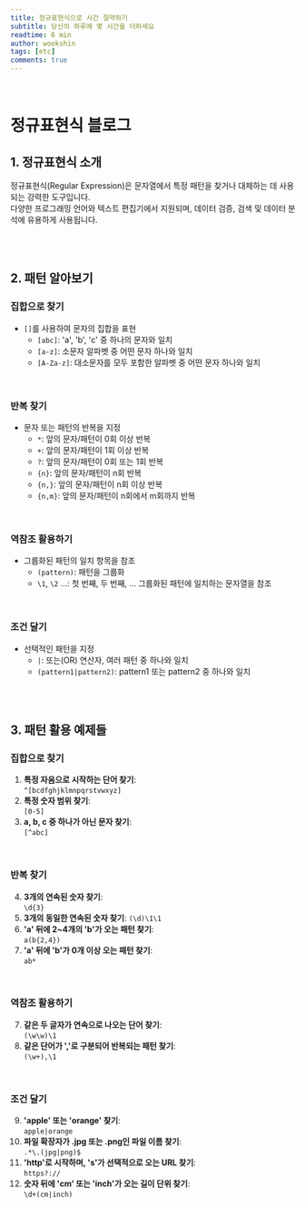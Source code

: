 ```yaml
---
title: 정규표현식으로 시간 절약하기
subtitle: 당신의 하루에 몇 시간을 더하세요
readtime: 6 min
author: wookshin
tags: [etc]
comments: true
---
```


<br/>

# 정규표현식 블로그

## 1. 정규표현식 소개

정규표현식(Regular Expression)은 문자열에서 특정 패턴을 찾거나 대체하는 데 사용되는 강력한 도구입니다.  
다양한 프로그래밍 언어와 텍스트 편집기에서 지원되며, 데이터 검증, 검색 및 데이터 분석에 유용하게 사용됩니다.

<br/><br/>

## 2. 패턴 알아보기

### 집합으로 찾기
- `[]`를 사용하여 문자의 집합을 표현
  * `[abc]`: 'a', 'b', 'c' 중 하나의 문자와 일치
  * `[a-z]`: 소문자 알파벳 중 어떤 문자 하나와 일치
  * `[A-Za-z]`: 대소문자를 모두 포함한 알파벳 중 어떤 문자 하나와 일치

<br/>

### 반복 찾기
- 문자 또는 패턴의 반복을 지정
  * `*`: 앞의 문자/패턴이 0회 이상 반복
  * `+`: 앞의 문자/패턴이 1회 이상 반복
  * `?`: 앞의 문자/패턴이 0회 또는 1회 반복
  * `{n}`: 앞의 문자/패턴이 n회 반복
  * `{n,}`: 앞의 문자/패턴이 n회 이상 반복
  * `{n,m}`: 앞의 문자/패턴이 n회에서 m회까지 반복

<br/>

### 역참조 활용하기
- 그룹화된 패턴의 일치 항목을 참조
  * `(pattern)`: 패턴을 그룹화
  * `\1`, `\2` ...: 첫 번째, 두 번째, ... 그룹화된 패턴에 일치하는 문자열을 참조

<br/>

### 조건 달기
- 선택적인 패턴을 지정
  * `|`: 또는(OR) 연산자, 여러 패턴 중 하나와 일치
  * `(pattern1|pattern2)`: pattern1 또는 pattern2 중 하나와 일치

<br/><br/>

## 3. 패턴 활용 예제들

### 집합으로 찾기
1. **특정 자음으로 시작하는 단어 찾기**:  
  `^[bcdfghjklmnpqrstvwxyz]`
2. **특정 숫자 범위 찾기**:  
  `[0-5]`
3. **a, b, c 중 하나가 아닌 문자 찾기**:  
  `[^abc]`

<br/>

### 반복 찾기
4. **3개의 연속된 숫자 찾기**:  
  `\d{3}`
5. **3개의 동일한 연속된 숫자 찾기**:
   `(\d)\1\1`
7. **'a' 뒤에 2~4개의 'b'가 오는 패턴 찾기**:  
  `a(b{2,4})`
8. **'a' 뒤에 'b'가 0개 이상 오는 패턴 찾기**:  
  `ab*`

<br/>

### 역참조 활용하기
7. **같은 두 글자가 연속으로 나오는 단어 찾기**:  
  `(\w\w)\1`
8. **같은 단어가 ','로 구분되어 반복되는 패턴 찾기**:  
  `(\w+),\1`

<br/>

### 조건 달기
9. **'apple' 또는 'orange' 찾기**:  
  `apple|orange`
10. **파일 확장자가 .jpg 또는 .png인 파일 이름 찾기**:  
  `.*\.(jpg|png)$`
11. **'http'로 시작하며, 's'가 선택적으로 오는 URL 찾기**:  
  `https?://`
12. **숫자 뒤에 'cm' 또는 'inch'가 오는 길이 단위 찾기**:  
  `\d+(cm|inch)`


<br/><br/><br/><br/><br/>
